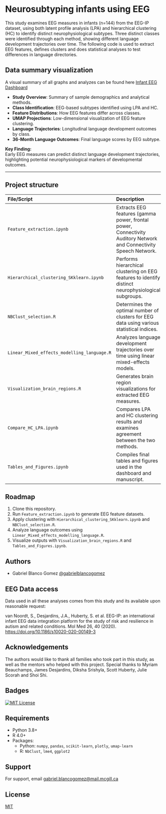 # Neurosubtyping infants using EEG

This study examines EEG measures in infants (n=144) from the EEG-IP dataset, using both latent profile analysis (LPA) and hierarchical clustering (HC) to identify distinct neurophysiological subtypes. Three distinct classes were identified through each method, showing different language development trajectories over time. The following code is used to extract EEG features, defines clusters and does statistical analyses to test differences in language directories. 




## Data summary visualization
A visual summary of all graphs and analyzes can be found here [Infant EEG Dashboard](https://gabrielblancogomez.github.io/infant_neurosubs_dashboard)

- **Study Overview**: Summary of sample demographics and analytical methods.
- **Class Identification**: EEG-based subtypes identified using LPA and HC.
- **Feature Distributions**: How EEG features differ across classes.
- **UMAP Projections**: Low-dimensional visualization of EEG feature clustering.
- **Language Trajectories**: Longitudinal language development outcomes by class.
- **36-Month Language Outcomes**: Final language scores by EEG subtype.

**Key Finding:**  
Early EEG measures can predict distinct language development trajectories, highlighting potential neurophysiological markers of developmental outcomes.

---
## Project structure

| File/Script | Description |
|:------------|:------------|
| `Feature_extraction.ipynb` | Extracts EEG features (gamma power, frontal power, Connectivity Auditory Network and Connectivity Speech Network. |
| `Hierarchical_clustering_SKklearn.ipynb` | Performs hierarchical clustering on EEG features to identify distinct neurophysiological subgroups. |
| `NBClust_selection.R` | Determines the optimal number of clusters for EEG data using various statistical indices. |
| `Linear_Mixed_effects_modelling_language.R` | Analyzes language development trajectories over time using linear mixed-effects models. |
| `Visualization_brain_regions.R` | Generates brain region visualizations for extracted EEG measures. |
| `Compare_HC_LPA.ipynb` | Compares LPA and HC clustering results and examines agreement between the two methods. |
| `Tables_and_Figures.ipynb` | Compiles final tables and figures used in the dashboard and manuscript. |

## Roadmap


  1. Clone this repository.
  2. Run `Feature_extraction.ipynb` to generate EEG feature datasets.
  3. Apply clustering with `Hierarchical_clustering_SKklearn.ipynb` and `NBClust_selection.R`.
  4. Analyze language outcomes using `Linear_Mixed_effects_modelling_language.R`.
  5. Visualize outputs with `Visualization_brain_regions.R` and `Tables_and_Figures.ipynb`.

## Authors

- Gabriel Blanco Gomez [@gabrielblancogomez](https://www.github.com/gabrielblancogomez)


## EEG Data access

Data used in all these analyses comes from this study and its available upon reasonable request: 
 
van Noordt, S., Desjardins, J.A., Huberty, S. et al. EEG-IP: an international infant EEG data integration platform for the study of risk and resilience in autism and related conditions. Mol Med 26, 40 (2020). https://doi.org/10.1186/s10020-020-00149-3


## Acknowledgements

The authors would like to thank all families who took part in this study, as well as the mentors who helped with this project. Special thanks to Myriam Beauchamps, James Desjardins, Diksha Srishyla, Scott Huberty, Julie Scorah and Shoi Shi.

## Badges



[![MIT License](https://img.shields.io/badge/License-MIT-green.svg)](https://choosealicense.com/licenses/mit/)


## Requirements
- Python 3.8+
- R 4.0+
- Packages:
  - Python: `numpy`, `pandas`, `scikit-learn`, `plotly`, `umap-learn`
  - R: `NbClust`, `lme4`, `ggplot2`

## Support

For support, email gabriel.blancogomez@mail.mcgill.ca


## License

[MIT](https://choosealicense.com/licenses/mit/)

